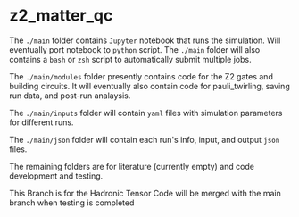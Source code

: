 # z2_matter_qc
The `./main` folder contains `Jupyter` notebook that runs the simulation. Will eventually port notebook to `python` script. The `./main` folder will also contains a `bash` or `zsh` script to automatically submit multiple jobs.

The `./main/modules` folder presently contains code for the Z2 gates and building circuits.  It will eventually also contain code for pauli_twirling, saving run data, and post-run analaysis.  

The `./main/inputs` folder will contain `yaml` files with simulation parameters for different runs.

The `./main/json` folder will contain each run's info, input, and output `json` files.

The remaining folders are for literature (currently empty) and code development and testing.

This Branch is for the Hadronic Tensor Code will be merged with the main branch when testing is completed
